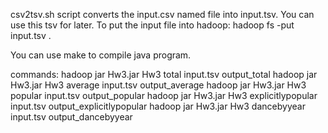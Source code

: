 csv2tsv.sh script converts the input.csv named file into input.tsv. You can use this tsv for later.
To put the input file into hadoop: hadoop fs -put input.tsv .

You can use make to compile java program.

commands:
hadoop jar Hw3.jar Hw3 total input.tsv output_total
hadoop jar Hw3.jar Hw3 average input.tsv output_average
hadoop jar Hw3.jar Hw3 popular input.tsv output_popular
hadoop jar Hw3.jar Hw3 explicitlypopular input.tsv output_explicitlypopular
hadoop jar Hw3.jar Hw3 dancebyyear input.tsv output_dancebyyear